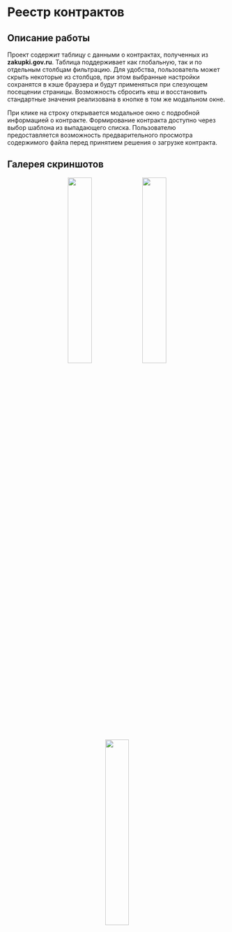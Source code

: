 <h1>Реестр контрактов</h1>

<h2>Описание работы</h2>
<p>
  Проект содержит таблицу с данными о контрактах, полученных из <b>zakupki.gov.ru</b>.  Таблица поддерживает как глобальную, так и по отдельным столбцам фильтрацию. Для удобства, пользователь может скрыть некоторые из столбцов, при этом выбранные настройки сохранятся в кэше браузера и будут применяться при слезующем посещении страницы. Возможность сбросить кеш и восстановить стандартные значения реализована в кнопке в том же модальном окне.
</p>
<p>
 При клике на строку открывается модальное окно с подробной информацией о контракте. Формирование контракта доступно через выбор шаблона из выпадающего списка. Пользователю предоставляется возможность предварительного просмотра содержимого файла перед принятием решения о загрузке контракта.
</p>

<h2>Галерея скриншотов</h2>
<p align="center">
  <img src="https://github.com/TheHarmont/RegisterOfContracts/assets/65993352/d615098a-c596-4218-8773-35fb9b7ba0a6" width="33%" />
  <img src="https://github.com/TheHarmont/RegisterOfContracts/assets/65993352/d576875e-6913-4bc6-b2ba-c370b10931b0" width="33%" />
  <img src="https://github.com/TheHarmont/RegisterOfContracts/assets/65993352/094450ea-8050-42f8-9d55-9c0915a040c4" width="33%" />
</p>



